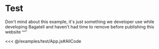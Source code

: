 # Test
Don't mind about this example, it's just something we developer use while developing Bagatell and haven't had time to remove before publishing this website ^^'

<ShowApp class-example-name="test" />

<<< @/examples/test/App.js#AllCode